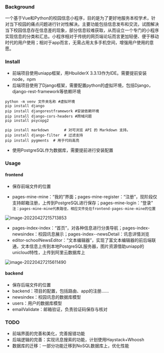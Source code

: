 ### Background

一个基于Vue和Python的校园信息小程序，目的是为了更好地服务本校学术，针对当下校园的痛点问题进行针对性解决。主要功能包括信息发布和交流，试图解决当下校园信息存在信息差的现象，部分信息较难获取，从而设立一个专门的小程序实现信息的分类和汇总。小程序相对于传统的网页端论坛而言更加轻便、便于移动时代的用户使用；相对于app而言，无需占用太多手机空间，增强用户使用的意愿。

### Install

- 前端项目使用uniapp框架，用HbuilderX 3.3.13作为IDE。需要提前安装node，npm
- 后端项目使用了Django框架，需要配置python的虚拟环境，包括Django，django-rest-framework等依赖环境

```
python -m venv 文件夹名称 #虚拟环境
pip install django
pip install djangorestframework #安装依赖环境
pip install django-cors-headers #跨域问题
pip install psycopg2

pip install markdown       # 对可浏览 API 的 Markdown 支持。
pip install django-filter  # 过滤支持
pip install pygments  # 用于代码高亮
```

- 使用PostgreSQL作为数据库，需要提前进行安装配置

### Usage

#### frontend

- 保存前端文件的位置

- pages-mine-mine：“我的”界面；pages-mine-register：“注册”，现阶段仅支持邮箱注册，上传到PostgreSQL进行保存；pages-mine-login：“登录”      `注：pages-mine-mine代表路径，相应文件处在frontend-pages-mine-mine的位置`

![image-20220427215713853](C:\Users\Albertjin\AppData\Roaming\Typora\typora-user-images\image-20220427215713853.png)

- pages-index-index：“首页”，对各种信息进行分类导航；pages-index-newsindex：校园讯息展示；pages-index--newsDetail：讯息详情浏览
- editor-schoolNewsEditor：“文本编辑器”，实现了富文本编辑器的前后端联通，文本信息上传到本地PostgreSQL服务器，图片资源借助uniapp的unicloud特性，上传到阿里云数据库上

![image-20220427215611490](C:\Users\Albertjin\AppData\Roaming\Typora\typora-user-images\image-20220427215611490.png)

#### backend

- 保存后端文件的位置
- backend：项目的配置，包括路由、app的注册……
- newsindex：校园讯息的数据库模型
- users：用户的数据库模型
- emailValidate：邮箱验证，负责验证码保存与核对

### TODO

- 前端界面的完善和美化，完善报错功能
- 后端逻辑的完善：实现讯息搜索的功能，计划使用Haystack+Whoosh
- 数据库的迁移：一部分功能迁移到NoSQL数据库上，优化性能